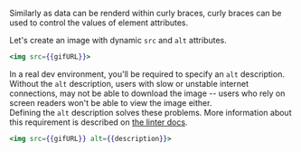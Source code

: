 Similarly as data can be renderd within curly braces, curly braces can be used to control the values of element attributes.

Let's create an image with dynamic `src` and `alt` attributes. 

```hbs
<img src={{gifURL}}>
```

In a real dev environment, you'll be required to specify an `alt` description.
Without the `alt` description, users with slow or unstable internet connections, 
may not be able to download the image -- users who rely on screen readers won't be able to view the image either.  
Defining the `alt` description solves these problems.
More information about this requirement is described on [the linter docs][gh-etl-alt].

```hbs
<img src={{gifURL}} alt={{description}}>
```

[gh-etl-alt]: https://github.com/ember-template-lint/ember-template-lint/blob/b4433e9439f3c555b3c4beb56c34bfed18a423b5/docs/rule/require-valid-alt-text.md


